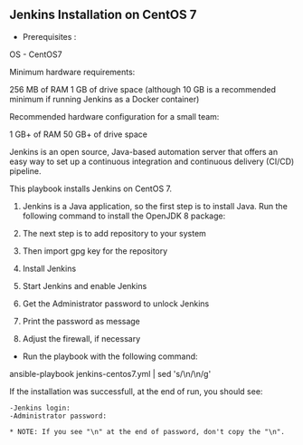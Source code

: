 ## Jenkins Installation on CentOS 7

* Prerequisites :

OS - CentOS7

Minimum hardware requirements:

256 MB of RAM
1 GB of drive space (although 10 GB is a recommended minimum if running Jenkins as a Docker container)

Recommended hardware configuration for a small team:

1 GB+ of RAM
50 GB+ of drive space


Jenkins is an open source, Java-based automation server that offers an easy way to set up a continuous integration and continuous delivery (CI/CD) pipeline.


This playbook installs Jenkins on CentOS 7.

1. Jenkins is a Java application, so the first step is to install Java. Run the following command to install the OpenJDK 8 package:

2. The next step is to add repository to your system

3. Then import gpg key for the repository

4. Install Jenkins

5. Start Jenkins and enable Jenkins

6. Get the Administrator password to unlock Jenkins

7. Print the password as message

8. Adjust the firewall, if necessary


* Run the playbook with the following command:

ansible-playbook jenkins-centos7.yml | sed 's/\\n/\n/g'

If the installation was successfull, at the end of run, you should see:

    -Jenkins login:
    -Administrator password:

    * NOTE: If you see "\n" at the end of password, don't copy the "\n".

